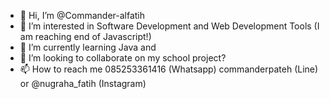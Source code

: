 - 👋 Hi, I’m @Commander-alfatih
- 👀 I’m interested in Software Development and Web Development Tools (I am reaching end of Javascript!)
- 🌱 I’m currently learning Java and 
- 💞️ I’m looking to collaborate on my school project?
- 📫 How to reach me 085253361416 (Whatsapp) commanderpateh (Line) or @nugraha_fatih (Instagram)

<!---
Commander-alfatih/Commander-alfatih is a ✨ special ✨ repository because its `README.md` (this file) appears on your GitHub profile.
You can click the Preview link to take a look at your changes.
--->
